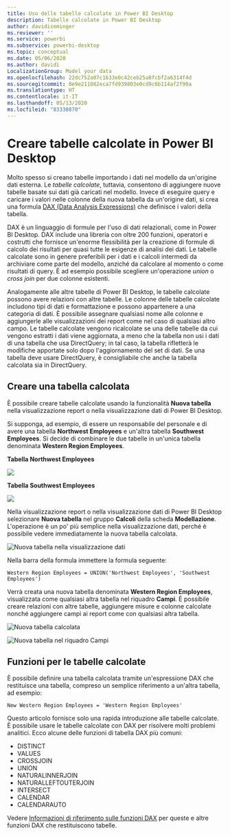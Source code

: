 ```yaml
---
title: Uso delle tabelle calcolate in Power BI Desktop
description: Tabelle calcolate in Power BI Desktop
author: davidiseminger
ms.reviewer: ''
ms.service: powerbi
ms.subservice: powerbi-desktop
ms.topic: conceptual
ms.date: 05/06/2020
ms.author: davidi
LocalizationGroup: Model your data
ms.openlocfilehash: 22dc752a07c1633e0c42ceb25a8fcbf2a6314f4d
ms.sourcegitcommit: 0e9e211082eca7fd939803e0cd9c6b114af2f90a
ms.translationtype: HT
ms.contentlocale: it-IT
ms.lasthandoff: 05/13/2020
ms.locfileid: "83338870"
---
```

# <a name="create-calculated-tables-in-power-bi-desktop"></a>Creare tabelle calcolate in Power BI Desktop
Molto spesso si creano tabelle importando i dati nel modello da un'origine dati esterna. Le *tabelle calcolate*, tuttavia, consentono di aggiungere nuove tabelle basate sui dati già caricati nel modello. Invece di eseguire query e caricare i valori nelle colonne della nuova tabella da un'origine dati, si crea una formula [DAX (Data Analysis Expressions)](/dax/index) che definisce i valori della tabella.

DAX è un linguaggio di formule per l'uso di dati relazionali, come in Power BI Desktop. DAX include una libreria con oltre 200 funzioni, operatori e costrutti che fornisce un'enorme flessibilità per la creazione di formule di calcolo dei risultati per quasi tutte le esigenze di analisi dei dati. Le tabelle calcolate sono in genere preferibili per i dati e i calcoli intermedi da archiviare come parte del modello, anziché da calcolare al momento o come risultati di query. È ad esempio possibile scegliere un'operazione *union* o *cross join* per due colonne esistenti.

Analogamente alle altre tabelle di Power BI Desktop, le tabelle calcolate possono avere relazioni con altre tabelle. Le colonne delle tabelle calcolate includono tipi di dati e formattazione e possono appartenere a una categoria di dati. È possibile assegnare qualsiasi nome alle colonne e aggiungerle alle visualizzazioni dei report come nel caso di qualsiasi altro campo. Le tabelle calcolate vengono ricalcolate se una delle tabelle da cui vengono estratti i dati viene aggiornata, a meno che la tabella non usi i dati di una tabella che usa DirectQuery; in tal caso, la tabella rifletterà le modifiche apportate solo dopo l'aggiornamento del set di dati. Se una tabella deve usare DirectQuery, è consigliabile che anche la tabella calcolata sia in DirectQuery.

## <a name="create-a-calculated-table"></a>Creare una tabella calcolata

È possibile creare tabelle calcolate usando la funzionalità **Nuova tabella** nella visualizzazione report o nella visualizzazione dati di Power BI Desktop.

Si supponga, ad esempio, di essere un responsabile del personale e di avere una tabella **Northwest Employees** e un'altra tabella **Southwest Employees**. Si decide di combinare le due tabelle in un'unica tabella denominata **Western Region Employees**.

**Tabella Northwest Employees**

 ![](media/desktop-calculated-tables/calctables_nwempl.png)

**Tabella Southwest Employees**

 ![](media/desktop-calculated-tables/calctables_swempl.png)

Nella visualizzazione report o nella visualizzazione dati di Power BI Desktop selezionare **Nuova tabella** nel gruppo **Calcoli** della scheda **Modellazione**. L'operazione è un po' più semplice nella visualizzazione dati, perché è possibile vedere immediatamente la nuova tabella calcolata.

 ![Nuova tabella nella visualizzazione dati](media/desktop-calculated-tables/calctables_formulabarempty.png)

Nella barra della formula immettere la formula seguente:

```dax
Western Region Employees = UNION('Northwest Employees', 'Southwest Employees')
```

Verrà creata una nuova tabella denominata **Western Region Employees**, visualizzata come qualsiasi altra tabella nel riquadro **Campi**. È possibile creare relazioni con altre tabelle, aggiungere misure e colonne calcolate nonché aggiungere campi ai report come con qualsiasi altra tabella.

 ![Nuova tabella calcolata](media/desktop-calculated-tables/calctables_westregionempl.png)

 ![Nuova tabella nel riquadro Campi](media/desktop-calculated-tables/calctables_fieldlist.png)

## <a name="functions-for-calculated-tables"></a>Funzioni per le tabelle calcolate

È possibile definire una tabella calcolata tramite un'espressione DAX che restituisce una tabella, compreso un semplice riferimento a un'altra tabella, ad esempio:

```dax
New Western Region Employees = 'Western Region Employees'
```

Questo articolo fornisce solo una rapida introduzione alle tabelle calcolate. È possibile usare le tabelle calcolate con DAX per risolvere molti problemi analitici. Ecco alcune delle funzioni di tabella DAX più comuni:

* DISTINCT
* VALUES
* CROSSJOIN
* UNION
* NATURALINNERJOIN
* NATURALLEFTOUTERJOIN
* INTERSECT
* CALENDAR
* CALENDARAUTO

Vedere [Informazioni di riferimento sulle funzioni DAX](/dax/dax-function-reference) per queste e altre funzioni DAX che restituiscono tabelle.

